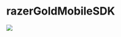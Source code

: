 # razerGoldMobileSDK

[![](https://jitpack.io/v/joyrun/PullUpSwipeRefreshLayout.svg)](https://jitpack.io/#joyrun/PullUpSwipeRefreshLayout)
